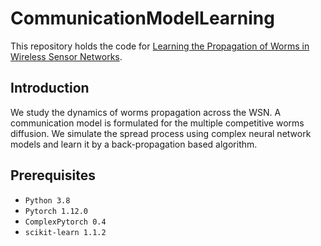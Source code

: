 # CommunicationModelLearning
This repository holds the code for [Learning the Propagation of Worms in Wireless Sensor Networks](
https://arxiv.org/abs/2209.09984).

## Introduction

We study the dynamics of worms propagation across the WSN. A communication model is formulated for the multiple competitive worms diffusion. We simulate the spread process using complex neural network models and learn it by a back-propagation based algorithm. 





## Prerequisites
* `Python 3.8`
* `Pytorch 1.12.0`
* `ComplexPytorch 0.4`
* `scikit-learn 1.1.2`




